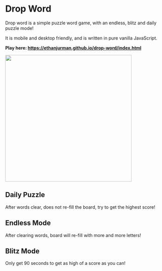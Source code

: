 # Drop Word

Drop word is a simple puzzle word game, with an endless, blitz and daily puzzle mode!

It is mobile and desktop friendly, and is written in pure vanilla JavaScript.

**Play here: https://ethanjurman.github.io/drop-word/index.html**

<img src="https://user-images.githubusercontent.com/1131494/156867685-cb3898e2-6512-450c-bac9-5106e59ea18a.png" width="400px" />


## Daily Puzzle
After words clear, does not re-fill the board, try to get the highest score!

## Endless Mode
After clearing words, board will re-fill with more and more letters! 

## Blitz Mode
Only get 90 seconds to get as high of a score as you can! 

